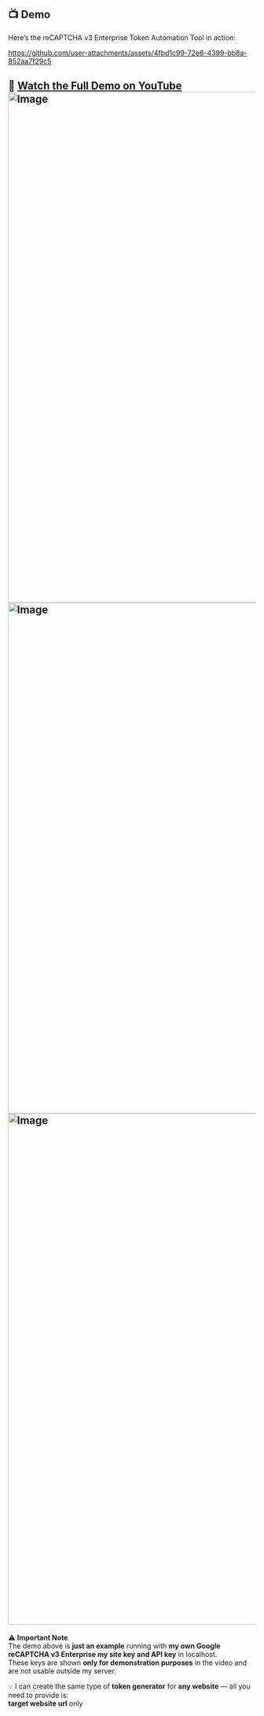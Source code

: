 ## 📺 Demo

Here’s the reCAPTCHA v3 Enterprise Token Automation Tool in action:

https://github.com/user-attachments/assets/4fbd1c99-72e6-4399-bb8a-852aa7f29c5

🎥 [Watch the Full Demo on YouTube](https://youtu.be/your-demo-video-id)
<img width="1920" height="1039" alt="Image" src="https://github.com/user-attachments/assets/644729c2-2a93-46f4-8fd2-acdcd41b7850" />
<img width="1919" height="1039" alt="Image" src="https://github.com/user-attachments/assets/d716f9dc-24a4-4ac5-8bf4-cd7059077d68" />
<img width="1920" height="1040" alt="Image" src="https://github.com/user-attachments/assets/9baea930-6f91-44bb-b78c-cec3fefb0bfb" />
---

⚠️ **Important Note**  
The demo above is **just an example** running with **my own Google reCAPTCHA v3 Enterprise my site key and API key** in localhost.  
These keys are shown **only for demonstration purposes** in the video and are not usable outside my server.  

💡 I can create the same type of **token generator** for **any website** — all you need to provide is:  
 **target website url** only

